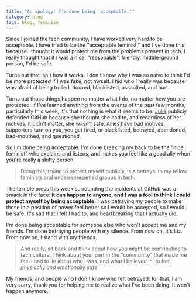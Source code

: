 ```yaml
---
title: "An apology: I'm done being 'acceptable.'"
category: blog
tags: blog, feminism
---
```


Since I joined the tech community, I have worked very hard to be acceptable. I have tried to be the "acceptable feminist," and I've done this because I thought it would protect me from the problems present in tech. I really thought that if I was a nice, "reasonable", friendly, middle-ground person, I'd be safe.

Turns out that isn't how it works. I don't know why I was so naive to think I'd be more protected if I was fake, not myself. I hid who I really was because I was afraid of being trolled, doxxed, blacklisted, assaulted, and hurt.

Turns out those things happen no matter what I do, no matter how you are protected. If I've learned anything from the events of the past few months, particularly this week, it's that nothing is what it seems to be. [Julie](http://twitter.com/nrrrdcore) publicly defended GitHub because she thought she had to, and regardless of her motives, it didn't matter, she wasn't safe. Allies have bad motives, supporters turn on you, you get fired, or blacklisted, betrayed, abandoned, bad-mouthed, and questioned. 

So I'm done being acceptable. I'm done breaking my back to be the "nice feminist" who explains and listens, and makes you feel like a good ally when you're really a shitty person.

> Doing this, trying to protect myself publicly, is a betrayal to my fellow feminists and underrepresented groups in tech.

The terrible press this week surrounding the incidents at GitHub was a smack in the face: **it can happen to anyone, and I was a fool to think I could protect myself by being acceptable.** I was betraying *my* people to make those in a position of power feel better so I would be accepted, so I would be safe. It's sad that I felt I had to, and heartbreaking that I actually did. 

I'm done being acceptable for someone else who won't accept me and my friends. I'm done betraying people with my silence. From now on, it's Liz. From now on, I stand with my friends.

> And really, sit back and think about how you might be contributing to tech culture. Think about your part in the "community" that made me feel I had to lie about who I was, and what I believed in, to feel *physically and emotionally safe*.

My friends, and people who I don't know who felt betrayed: for that, I am very sorry, thank you for helping me to realize what I've been doing. It won't happen anymore.